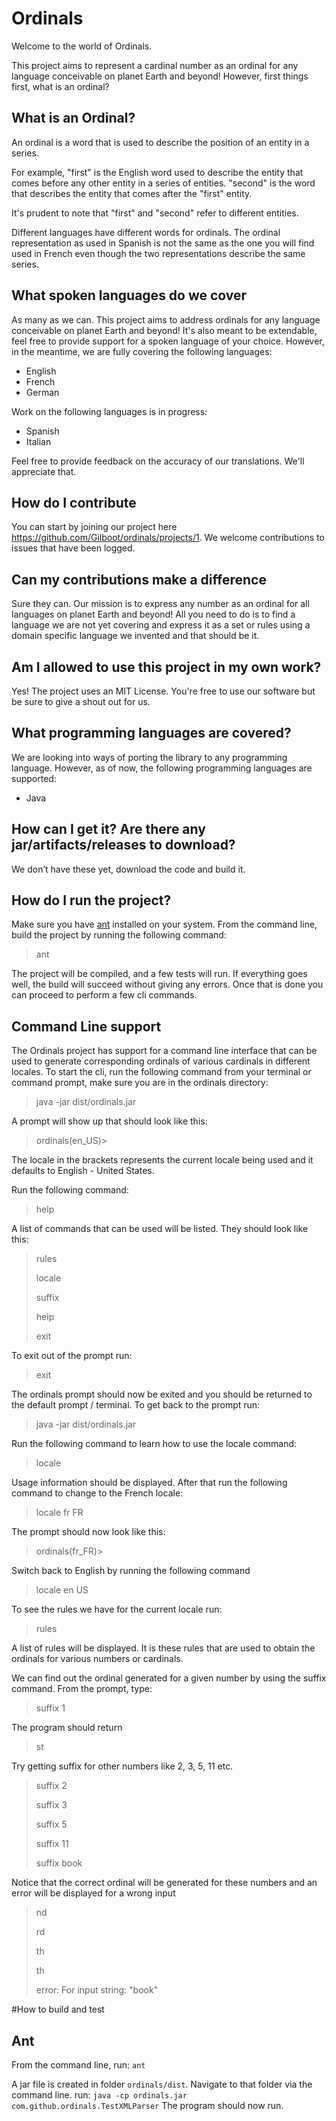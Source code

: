 # Ordinals
Welcome to the world of Ordinals. 

This project aims to represent a cardinal number as an ordinal for any language conceivable on planet Earth and beyond! However, first things first, what is an ordinal?

## What is an Ordinal?
An ordinal is a word that is used to describe the position of an entity in a series.

For example, "first" is the English word used to describe the entity that comes before any other entity in a series of entities. "second" is the word that describes the entity that comes after the "first" entity.

It's prudent to note that "first" and "second" refer to different entities. 

Different languages have different words for ordinals. The ordinal representation as used in Spanish is not the same as the one you will find used in French even though the two representations describe the same series.

## What spoken languages do we cover
As many as we can. This project aims to address ordinals for any language conceivable on planet Earth and beyond! It's also meant to be extendable, feel free to provide support for a spoken language of your choice. However, in the meantime, we are fully covering the following languages:
* English
* French
* German

Work on the following languages is in progress:
* Spanish
* Italian

Feel free to provide feedback on the accuracy of our translations. We'll appreciate that.

## How do I contribute
You can start by joining our project here https://github.com/Gilboot/ordinals/projects/1. We welcome contributions to issues that have been logged.

## Can my contributions make a difference
Sure they can. Our mission is to express any number as an ordinal for all languages on planet Earth and beyond! All you need to do is to find a language we are not yet covering and express it as a set or rules using a domain specific language we invented and that should be it.

## Am I allowed to use this project in my own work?
Yes! The project uses an MIT License. You're free to use our software but be sure to give a shout out for us.


## What programming languages are covered?
We are looking into ways of porting the library to any programming language. However, as of now, the following programming languages are supported:
* Java

## How can I get it? Are there any jar/artifacts/releases to download?
We don’t have these yet, download the code and build it.

## How do I run the project?
Make sure you have [ant](https://ant.apache.org/manual/install.html) installed on your system. 
From the command line, build the project by running the following command:
> ant

The project will be compiled, and a few tests will run. If everything goes well, the build will succeed without giving any errors. Once that is done you can proceed to perform a few cli commands.

## Command Line support
The Ordinals project has support for a command line interface that can be used to generate corresponding ordinals of various cardinals in different locales. 
To start the cli, run the following command from your terminal or command prompt, make sure you are in the ordinals directory:
> java -jar dist/ordinals.jar

A prompt will show up that should look like this: 
> ordinals(en_US)>

The locale in the brackets represents the current locale being used and it defaults to English - United States.

Run the following command:
> help

A list of commands that can be used will be listed. They should look like this:
> rules
> 
> locale
> 
> suffix
> 
> help
> 
> exit

To exit out of the prompt run:
> exit

The ordinals prompt should now be exited and you should be returned to the default prompt / terminal. To get back to the prompt run:
> java -jar dist/ordinals.jar

Run the following command to learn how to use the locale command:
> locale

Usage information should be displayed. After that run the following command to change to the French locale:
> locale fr FR

The prompt should now look like this:
> ordinals(fr_FR)>

Switch back to English by running the following command
> locale en US

To see the rules we have for the current locale run:
> rules

A list of rules will be displayed. It is these rules that are used to obtain the ordinals for various numbers or cardinals.

We can find out the ordinal generated for a given number by using the suffix command. From the prompt, type:
> suffix 1

The program should return 
> st

Try getting suffix for other numbers like 2, 3, 5, 11 etc.
> suffix 2
> 
> suffix 3
> 
> suffix 5
> 
> suffix 11
> 
> suffix book

Notice that the correct ordinal will be generated for these numbers and an error will be displayed for a wrong input
> nd
> 
> rd
> 
> th
> 
> th
> 
> error: For input string: "book"


#How to build and test
## Ant
From the command line, 
run: `ant`

A jar file is created in folder `ordinals/dist`. Navigate to that
folder via the command line. 
run: `java -cp ordinals.jar com.github.ordinals.TestXMLParser`
The program should now run.

